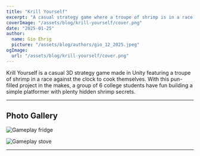 ```yaml
---
title: "Krill Yourself"
excerpt: "A casual strategy game where a troupe of shrimp is in a race against the clock to cook themselves."
coverImage: "/assets/blog/krill-yourself/cover.png"
date: "2025-01-25"
author:
  name: Gio Ehrig
  picture: "/assets/blog/authors/gio_12_2025.jpeg"
ogImage:
  url: "/assets/blog/krill-yourself/cover.png"
---
```


Krill Yourself is a casual 3D strategy game made in Unity featuring a troupe of shrimp in a race against the clock to cook themselves. With this pun-filled project in the makes, a group of 6 college students have fun building a simple platformer with plenty hidden shrimp secrets.

---
## Photo Gallery
<!--  example linked photo -->
<!-- ![Sea Shrimp](https://d2j6dbq0eux0bg.cloudfront.net/images/79040043/3282518311.jpg) -->

<!-- example embedded photo -->
![Gameplay fridge](/assets/blog/krill-yourself/gameplay2.png )

![Gameplay stove](/assets/blog/krill-yourself/gameplay1.png )

---